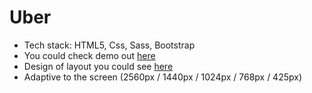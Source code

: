 # Uber
- Tech stack: HTML5, Css, Sass, Bootstrap
- You could check demo out [here](https://www.figma.com/file/ivgb9OfADjPvRowi32CSgY/UBER_course?node-id=539%3A3)
- Design of layout you could see [here](https://uber-self.vercel.app/)
- Adaptive to the screen (2560px / 1440px / 1024px / 768px / 425px)
